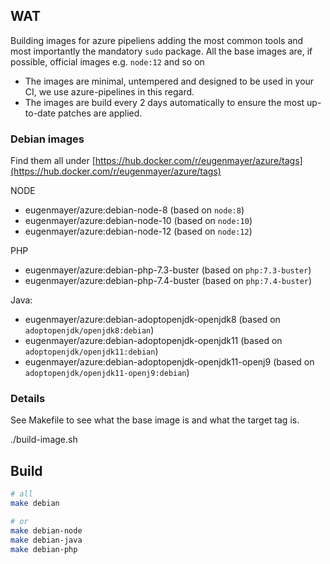 ## WAT

Building images for azure pipeliens adding the most common tools and most importantly the mandatory `sudo` package.
All the base images are, if possible, official images e.g. `node:12` and so on

- The images are minimal, untempered and designed to be used in your CI, we use azure-pipelines in this regard.
- The images are build every 2 days automatically to ensure the most up-to-date patches are applied. 

### Debian images

Find them all under [https://hub.docker.com/r/eugenmayer/azure/tags](https://hub.docker.com/r/eugenmayer/azure/tags)

NODE
- eugenmayer/azure:debian-node-8 (based on `node:8`)
- eugenmayer/azure:debian-node-10 (based on `node:10`)
- eugenmayer/azure:debian-node-12 (based on `node:12`)

PHP
- eugenmayer/azure:debian-php-7.3-buster (based on `php:7.3-buster`)
- eugenmayer/azure:debian-php-7.4-buster (based on `php:7.4-buster`)

Java:
- eugenmayer/azure:debian-adoptopenjdk-openjdk8 (based on `adoptopenjdk/openjdk8:debian`)
- eugenmayer/azure:debian-adoptopenjdk-openjdk11 (based on `adoptopenjdk/openjdk11:debian`)
- eugenmayer/azure:debian-adoptopenjdk-openjdk11-openj9 (based on `adoptopenjdk/openjdk11-openj9:debian`)

### Details

See Makefile to see what the base image is and what the target tag is. 

   ./build-image.sh <OS> <FROMIMAGE> <TAG>


## Build

```bash
# all
make debian

# or
make debian-node
make debian-java
make debian-php
```
